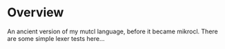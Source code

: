 # Overview

An ancient version of my mutcl language, before it became mikrocl. There are some simple lexer tests here...

